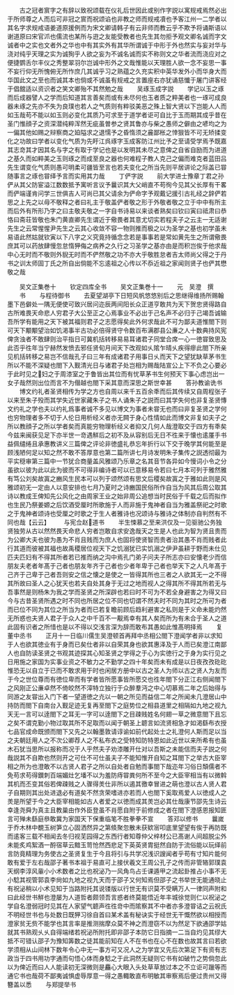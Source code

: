 <!-- { "loadSidebar": true } -->
　　古之冠者賔字之有辞以致祝颂载在仪礼后世因此或别作字説以寓规戒焉然必出于所师尊之人而后可非冠之賔而祝颂谄也非教之师而规戒凟也予客江州一二学者以其名字求规戒语姜道原援例而为宋文卿请韩子有云非师而教云乎不欺予将诵斯语以谢道原曰宋官沠也儒流也某所与逰之友能受教者也先生其勿拒予观文卿名诚而字文诚者中之实也文者外之华也中有其实外有其华所谓诚于中形于外也然实与妄对华与浇对纯乎天理之实为诚狥乎人欲之妄为不诚名诚而实不称则文之华者流而浇应对之便捷鹦舌尔丰仪之秀整翠羽尔岂诚中形外之文哉惟能以天理胜人欲一念不妄思一事不妄行仰无所愧俯无所怍庶几其诚乎习之熟蕴之久充实积中英华发外小而华身大而华国此文之至也而诚其本也倘或不诚虽有规戒之言置座右亦犹诵慈懴于屠门讲客经于倡舘适以资识者之笑文卿殆不其然勉之哉
　　吴琢玉成字説
　　学记以玉之琢而后成器譬人之学而后知道其言善矣而或有未尽何也玉者质之粹美者也一琢可成良器未琢之先亦不失为良璞也若人之气质则有粹驳美恶之殊上智大贤以下岂能人人而如玉哉苟不能以如玉则必变化其质乃可求至于道学者讵可自比于玉而期其成乎昔在圣门惟顔子之资深潜纯粹浑然无疵虽曽参之贤其鲁亦与柴之愚师之僻由之喭均之为一偏其他如赐之辩察商之廹隘求之退懦予之昏惰须之麄鄙枨之悻狠皆不可无矫揉变化之功故曰学者以变化气质为先盱江呉琢字玉成客防江州比予之至请受学焉予既嘉其志竒其才因其名与字之有取于学记也是以发明其未尽之意俾之自省自励而为进道之基久而如粹美之玉则琢之而成至良之器也何难程子教人克己之偏而难克者蓝田吕先生谓变化气质则愚可明柔可疆皆至言也若夫变化之所当先则平居讲论之际盖已甞随事言之琢也甞绎予言而实用其力哉
　　丁俨字説
　　前大学进士豫章丁君之孙俨从其父防宦溢江数数抵予寓听言议予曩识其大父峭直不苟徇今见其父长厚有干畧而俨端谨肯问学三世俱吉人可尚已其父请余为俨命字予观戴记援引古礼经之辞俨若思之上先之以毋不敬释之者曰礼主于敬盖俨者敬之形于外敬者敬之立于中中有所主而后外有所形乃字之曰主敬夫敬之一字自书诗易以来谈者熟矣曰钦曰寅曰祗肃曰恭恪曰斋荘皆敬也朱门黄直卿先生谓近于儆畏者其意尤切实若程夫子之云主一无适谢先生之云常惺惺尹先生之云其心收敛不容一物则推而极之以为圣学之基也初学虽未易语此然姑就钦寅以下八字之义究竟持循念念若是事事若是常如黄先生之所谓儆畏庶其可以药放肆慢忽怠惰狎侮之病养之久行之习圣学之基亦由是而积岂俟于他求哉中心无时而不敬则外貎无时而不俨然敬之功不亦大乎敬胜怠者吉太师尚父得之于丹书之训太师固丁氏之所自出倘能不忘逺祖之心传以不忝近祖之家闻则贤子也俨其懋敬之哉






　　吴文正集巻十
　　钦定四库全书
　　吴文正集巻十一
　　元　吴澄　撰
　　书
　　与程待御书
　　去夏望湖亭下日短风帆悠悠别后之思继得维扬所赐翰墨下邑僻处一隅无便使可致兴居问迩辰两间阳长众正道亨敢共为天下贺忠贤得路自古所难畏天命悲人穷君子大公至正之心焉事业不必出于己名声不必归于己竭吾诚输吾所学有能用之天下被其福则君子之志愿得矣此外何求哉此不可为鄙夫道惟閤下则可天下颙颙望治如饥渇事半古功必倍得贤守令数百布满郡县公亷之人十数典持风宪俾贪浊者不敢肆则治平指日可冀机括转移易易耳诸君子同堂合席一心一徳甞致思及此否乎徃年当宁赫然发愤去邪任贤旬月间天下改观如乆隂乍晴乆疾得瘳此閤下所亲见机括转移之易岂不信哉孔子曰三年有成诸君子用事日乆而天下之望犹缺草茅书生所以不能不深疑也閤下入觐清光日与诸君子处岂相为赐哉陆宣公上下不负之心要必于此时见之妇之于周漆室之于鲁皆出其位而有忧草茅书生何预天下事心虑岂出一女子哉然则出位而言不为僣越也閤下采其意而深思之斯世幸甚
　　答孙教谕诜书
　　博文约礼者圣贤相传为学之方也自周以来千五百余秊而后其传续又自周程张子以来至朱子殁而其学失近世家藏朱子之书人诵朱子之説而曰其学失何也非复圣贤慱文约礼之学也夫以约礼爲事者诚不多见以博文为事者未甞无也而曰非复圣贤之学何也穷物理者多不切于人伦日用析经义者亦无闗于身心性情如此而博文非复如夫子之所以教顔子之所以学者矣而真能穷物理析经义者抑又几何人哉澄取交于四方有秊矣今兹来闽获见足下亦半世一竒遇觧后之初不及从容别后无日不徃来于懐也逺厪手书益佩缱绻且承惠教讲义三篇俾之评论非徳盛礼恭忘年折行以下交于晚学其何能至是顾浅陋何足以知之然不敢不答厚意也第二篇所讲七月诗发明朱子集传之説透彻最为平实穏审第三篇中一节犹合商量盖风雅颂乃乐章之名其音节各异如今慢词小令之分虽欲以彼为此以此为彼而不可得非编诗者可以已意移易令若曰七月本可列于雅然雅有笃公刘矣故寘之豳风生民本可以列于颂然颂有思文后稷矣故寘之于雅如此则是风雅颂初无一定由人以意安排也七月乃夏时之诗豳国民俗所作自当为风其后周公取其诗以教成王俾知先公风化之由周家王业之始非周公追想当时民俗于千载之后而拟作也生民乃祭姜嫄之后饮酒受厘时所歌施于人而非施于鬼神者自当为雅盖祭祀之时歌之于鬼神者颂诗也受厘之时歌之于生人者雅诗也况颂诗与雅诗之体制亦自判然有不同也哉【云云】
　　与宪佥赵道书
　　半生悚慕之至来洪仅及一见驱驰公务独贤独劳从古以然然畏天命悲人穷者岂敢自求安逸哉天之生是人也此为智为贤且贵而为公卿大夫也彼为愚为不肖且贱而为庶人也固将使贤智而贵者治其愚不肖而贱者此行其道而彼被其福也故禹稷居位视天下之饥溺犹已实饥溺之伊尹虽耕于野而未仕见匹夫匹妇有不得其所者若已推而纳之沟中焉孔门弟子问夫子所志亦曰安懐老少而信朋友夫老者年髙于己者也朋友年齐于己者也少者年卑于己者也举天下之人凡年髙于己齐于己卑于己者吾则安之信之懐之是使之一皆得其所也三者之人欲其无一之不得其所故曰圣人之心犹天也若夫自处其身于无过之地而视人之得其所不得其所若无与吾事然是则杨朱为我之学而圣贤之所深辟也若曰时不可为不若全身避害之为得又曰今与古昔圣贤所遇之时不同也所居之位不同也切谓不然夫时不同为其时之所可为者而已位不同为其位之所当为者而已若复瞻前顾后趋利避害之私则是于义命未能灼然无所惑也夫贤人君子于众人之中千百不一觏焉幸有其人矣而所为有未合于圣人之道此固有识者之所惜也是以不得以交浅言深为辞而敢布其愚如此惟髙明择焉
　　复董中丞书
　　正月十一日临川儒生吴澄顿首再拜中丞相公閤下澄闻学者非以求知于人也欲其徳业有于身而已矣仕者非以自荣其身也欲其惠泽及于人而已矣澄江南鄙人也自防读圣贤之书观其迹探其心知圣贤之学得之于心为实徳行之于身为实行见之日用施之家国为实事业资之不敏力之不勤学之四十年矣而未有成是以日夜孜孜矻矻惟恐无以自立于已而不敢求用于时也闲居方册中以古之圣人为师以古之贤人为友而于今之世位尊而有徳位卑而有学者皆所愿事皆所愿交也徃年閤下分正江右侧闻閤下之风刚正公亷卓然不倚皎然不滓特立独行于众醉羣沔之中心切慕焉二年之后始得与同游之友甞出入门下者一望道徳之灮以一朝之所见而益信二年之所闻未几澄居山中持防而閤下自南台入觐足迹无复再至閤下之庭势位之相县道里之相隔如九地之视九天无一言可以逹閤下之耳无一字可以逹閤下之目疎贱姓名何翅一草之微意閤下且忘之矣不谓克勤小物过取其所不足取而以闻于朝圣上聼言如流贤相急才如渇繇布衣授七品官成命既颁而閤下又先之以翰墨敦请谆谕如前代起处士之礼澄何人斯而足以当之夫朝廷用人之不次公卿荐人之不私布衣之受特知防特恩如此近世以来所希有也虽木石犹当思所以报称而况于人乎然夫子劝漆雕开仕对以吾斯之未能信而夫子説之何哉説其不自欺也然则开之可仕不可仕虽夫子不能知惟开自知之耳閤下之举古大臣宰相之所为也澄敢不以古贤人君子之所以自处者自勉而事閤下哉迩年习俗日頽儒者不免苟求苟得鑚刺百端媚灶乞墦不以为羞防痔甞粪何所不至今之大臣宰相当有以微斡其机而丕变其俗若俾疎贱之人骤得羙仕非所以遏其徼幸冒进之萌也澄以古人贤人君子自期则其出处进退必有道矣不然贪荣嗜进亦若而人也閤下奚取焉爱人以徳成人之羙是所望于今之大臣宰相能如古人者爱之以徳而成其羙岂必其仕哉康节邵先生诗云幸逢尧舜为真主且教巢由作外臣登虽不肖愿自附于前修成之者在閤下澄感恩报知匪言可殚未繇庭叅敢冀为家国天下保重临笔不胜拳拳不宣
　　答邓以修书
　　曩嵗于乔木林中覩玉树笋立心固洒然异之第倐聚忽散未获欵宻叩底里望望有俟于再防既而逺客三载不相闻去冬归视芜园得之东西行者知尊仲父梓材公已髙谢人间超脱尘外未能炙鸡絮酒一酹宿草云黯玉笥怆然西悲足下英英贤胄挺然自防于流俗能以玩绎前言防竟精理为务使古之圣贤复生于今且将引与共学况浅识謏闻者乎苟有寸知片能何敢有爱于左右哉邵子著书本祖于易直可上接伏羲文王周公孔子之传而非管辂郭璞袁天纲李淳风軰小小术数者之比也祝泌乃一风角鸟占壬课遁甲之流起卦推占小事不无小騐其视管郭袁李尙如九地之视九天而于邵子又何知焉但邵子之书举世无能通晓止有祝泌稍以小术见知于当路附托其说镂版以行世无有识莫不受瞒万人一律同声附和曰此经世书觧也澄屡为人道哲者颇领吾言惑者终莫能悟近年丰城徐觉则仁以祝泌之学自名澄弱冠时见其在人家望气聼声徃徃竒中而隂察其不中者亦多澄甞诘之云祝氏不明经世书也与处数日既狎习徐自首曰某术盖有秘诀实于经世无干慨然欲以相授而澄家贫无赀不能学也其言率是推测揣摩众莫不神之而澄窃不以为然足下欲通邵学姑就其书熟观乆乆自得端绪若祝泌所附托即非邵子本防它日指摘一二当自灼见其缪大抵不可错认邵子为豫知筭数之徒其能前知在人不在书也在心不在数也故其言曰若欲学须相从山间林下数年令心中无一事方可又况人之为学宜又先后次第足下有资有志政当于四书用功字通而句悟心体而身騐之于此洞然无疑则它书有如破竹之势倘忽此以为俾近而曰人人能读初无深微则是麤心大眼入头处草草放过本之不立讵可躐等而通它书也哉荷不鄙夷诚惧虚辱厚意一得之愚輙敢直布明敏其审察焉后便过贵州又得簪盖以悉
　　与郑提举书
